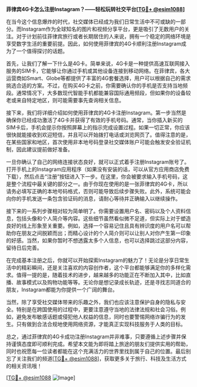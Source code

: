 **菲律宾4G卡怎么注册Instagram？——轻松玩转社交平台[[TG💪+ @esim1088](https://t.me/s/esim1088)]**

在当今这个信息爆炸的时代，社交媒体已经成为我们日常生活中不可或缺的一部分。而Instagram作为全球知名的图片和视频分享平台，更是吸引了无数用户的关注。对于计划前往菲律宾旅行或者长期居住的人来说，拥有一个稳定的网络环境是享受数字生活的重要前提。因此，如何使用菲律宾的4G卡顺利注册Instagram成为了一个值得探讨的话题。

首先，让我们了解一下什么是4G卡。简单来说，4G卡是一种提供高速互联网接入服务的SIM卡，它能够让你通过手机或其他设备连接到移动网络。在菲律宾，各大运营商如Smart、Globe等都提供了丰富的4G套餐选择，用户可以根据自己的需求挑选合适的方案。不过，在购买4G卡之前，你需要确认你的手机是否支持当地频段。通常情况下，大多数现代智能手机都能兼容国际通用频段，但如果你的设备较老或来自特定地区，则可能需要事先查询相关信息。

接下来，我们将详细介绍如何使用菲律宾的4G卡注册Instagram。第一步当然是确保你已经成功激活了4G卡并获得了有效的手机号码。通常，当你插入新买的SIM卡后，手机会提示你按照屏幕上的指示完成设置过程。如果一切正常，你应该很快就能接收到欢迎短信，并且可以开始拨打电话或浏览网页了。值得注意的是，在某些国家和地区，首次使用非本地号码登录社交媒体账户可能会触发安全验证机制，因此建议提前做好准备。

一旦你确认了自己的网络连接状态良好，就可以正式着手注册Instagram账号了。打开手机上的Instagram应用程序（如果没有安装的话，可以从官方应用商店免费下载），然后点击“注册”按钮进入下一步。在这里，你会被要求输入手机号码，这是整个流程中最关键的部分之一。由于你现在使用的是一张菲律宾的4G卡，所以请务必填写正确的本地号码格式，否则可能导致后续步骤失败。此外，系统可能会向你的手机发送一条包含验证码的消息，请耐心等待并正确输入以继续操作。

接下来的一系列步骤相对较为简单明了。你需要设置用户名、密码以及个人资料信息，包括头像和个人简介等内容。这些细节虽然看似微不足道，但实际上对于塑造良好的线上形象至关重要。例如，选择一个容易记住且具有辨识度的用户名可以帮助你在朋友之间脱颖而出；而精心设计的个人简介则可以让别人对你产生第一印象的好感。当然，如果你暂时不想透露太多个人信息，也可以选择跳过这部分内容，留待日后完善。

在完成基本注册之后，你就可以开始探索Instagram的魅力了！无论是分享日常生活中的精彩瞬间，还是关注喜欢的内容创作者，这个平台都能够满足你的多样化需求。值得一提的是，随着技术的进步，越来越多的功能正在不断加入其中，比如直播、故事模式以及购物功能等等。无论你是想记录成长轨迹，还是寻找志同道合的朋友，Instagram都能为你提供一个广阔的舞台。

当然，除了享受社交媒体带来的乐趣之外，我们也应该注意保护自身的隐私与安全。特别是在跨国使用的过程中，更要注意遵守当地的法律法规和社会习俗。例如，避免发布敏感话题或侵犯他人权益的信息，同时也要警惕网络诈骗行为的发生。只有做到合法合规地使用网络资源，才能真正实现科技服务于人类的目标。

总之，通过菲律宾的4G卡成功注册Instagram并非难事，只要遵循上述步骤并保持谨慎态度即可顺利完成。希望本文能为即将踏上旅途的朋友们提供实用的帮助，同时也祝愿每一位读者都能在这个充满活力的世界里找到属于自己的位置。最后别忘了关注我们的频道[[TG💪+ @esim1088](https://t.me/s/esim1088)]，获取更多关于旅行、科技及生活方式的相关资讯哦！

[[TG💪+ @esim1088](https://t.me/s/esim1088) ![Image](https://i.postimg.cc/4NQfJmqS/Snipaste-2025-05-13-00-14-12.png)]